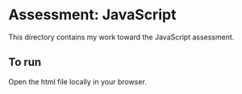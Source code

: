 # Assessment: JavaScript
This directory contains my work toward the JavaScript assessment.

## To run
Open the html file locally in your browser.